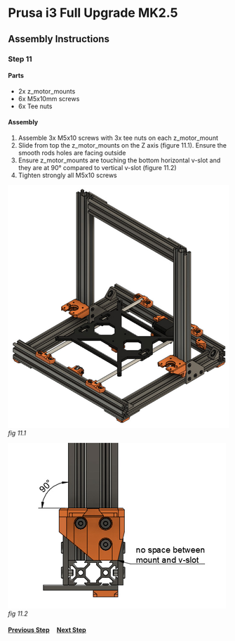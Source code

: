 # Prusa i3 Full Upgrade MK2.5

## Assembly Instructions

### Step 11

#### Parts  

* 2x z_motor_mounts
* 6x M5x10mm screws
* 6x Tee nuts

#### Assembly

1. Assemble 3x M5x10 screws with 3x tee nuts on each z_motor_mount
1. Slide from top the z_motor_mounts on the Z axis (figure 11.1). Ensure the smooth rods holes are facing outside
1. Ensure z_motor_mounts are touching the bottom horizontal v-slot and they are at 90° compared to vertical v-slot (figure 11.2)
1. Tighten strongly all M5x10 screws


![](img/fig11.1.jpg)\
*fig 11.1*

![](img/fig11.2.jpg)\
*fig 11.2*

#### [Previous Step](step10.md) &nbsp;&nbsp;&nbsp; [Next Step](step12.md)
